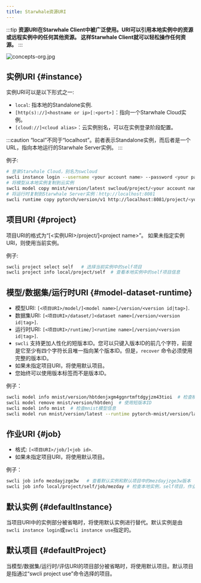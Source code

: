 ```yaml
---
title: Starwhale资源URI
---
```


:::tip
**资源URI在Starwhale Client中被广泛使用。URI可以引用本地实例中的资源或远程实例中的任何其他资源。 这样Starwhale Client就可以轻松操作任何资源。**
:::

![concepts-org.jpg](../img/concepts-org.jpg)

## 实例URI {#instance}

实例URI可以是以下形式之一:

- `local`: 指本地的Standalone实例.
- `[http(s)://]<hostname or ip>[:<port>]`：指向一个Starwhale Cloud实例。
- `[cloud://]<cloud alias>`：云实例别名，可以在实例登录阶段配置。

:::caution
“local”不同于“localhost”。前者表示Standalone实例，而后者是一个URL，指向本地运行的Starwhale Server实例。
:::

例子:

```bash
# 登录Starwhale Cloud，别名为swcloud
swcli instance login --username <your account name> --password <your password> https://cloud.starwhale.ai --alias swcloud
# 将模型从本地实例复制到云实例
swcli model copy mnist/version/latest swcloud/project/<your account name>/demo
# 将运行时复制到Starwhale Server实例：http://localhost:8081
swcli runtime copy pytorch/version/v1 http://localhost:8081/project/<your account name>/demo
```

## 项目URI {#project}

项目URI的格式为“[<实例URI>/project/]&lt;project name>”。 如果未指定实例URI，则使用当前实例。

例子:

```bash
swcli project select self   # 选择当前实例中的self项目
swcli project info local/project/self  # 查看本地实例中的self项目信息
```

## 模型/数据集/运行时URI {#model-dataset-runtime}

- 模型URI: `[<项目URI>/model/]<model name>[/version/<version id|tag>]`.
- 数据集URI: `[<项目URI>/dataset/]<dataset name>[/version/<version id|tag>]`.
- 运行时URI: `[<项目URI>/runtime/]<runtime name>[/version/<version id|tag>]`.
- `swcli` 支持更加人性化的短版本ID。您可以只键入版本ID的前几个字符，前提是它至少有四个字符长且唯一指向某个版本ID。但是，`recover` 命令必须使用完整的版本ID。
- 如果未指定项目URI，将使用默认项目。
- 您始终可以使用版本标签而不是版本ID。

例子：

```bash
swcli model info mnist/version/hbtdenjxgm4ggnrtmftdgyjzm43tioi  # 检查模型信息，模型名称：mnist，版本：hbtdenjxgm4ggnrtmftdgyjzm43tioi
swcli model remove mnist/version/hbtdenj  # 使用短版本ID
swcli model info mnist  # 检查mnist模型信息
swcli model run mnist/version/latest --runtime pytorch-mnist/version/latest --dataset mnist/version/latest # 使用版本标签
```

## 作业URI {#job}

- 格式: `[<项目URI>/job/]<job id>`.
- 如果未指定项目URI，将使用默认项目。

例子：

```bash
swcli job info mezdayjzge3w   # 查看默认实例和默认项目中的mezdayjzge3w版本
swcli job info local/project/self/job/mezday # 检查本地实例，self项目，作业id:mezday
```

## 默认实例 {#defaultInstance}

当项目URI中的实例部分被省略时，将使用默认实例进行替代。默认实例是由`swcli instance login`或`swcli instance use`指定的。

## 默认项目 {#defaultProject}

当模型/数据集/运行时/评估URI的项目部分被省略时，将使用默认项目。默认项目是指通过“swcli project use”命令选择的项目。
